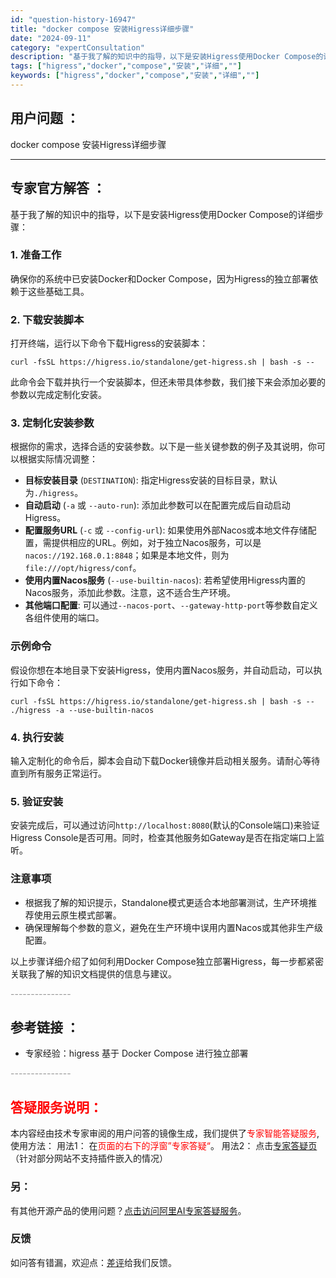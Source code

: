 ```yaml
---
id: "question-history-16947"
title: "docker compose 安装Higress详细步骤"
date: "2024-09-11"
category: "expertConsultation"
description: "基于我了解的知识中的指导，以下是安装Higress使用Docker Compose的详细步骤：### 1. 准备工作确保你的系统中已安装Docker和Docker Compose，因为Higress的独立部署依赖于这些基础工具。### 2. 下载安装脚本打开终端，运行以下命令下载Higress的安装"
tags: ["higress","docker","compose","安装","详细",""]
keywords: ["higress","docker","compose","安装","详细",""]
---
```


## 用户问题 ： 
 docker compose 安装Higress详细步骤  

---------------
## 专家官方解答 ：

基于我了解的知识中的指导，以下是安装Higress使用Docker Compose的详细步骤：

### 1. 准备工作
确保你的系统中已安装Docker和Docker Compose，因为Higress的独立部署依赖于这些基础工具。

### 2. 下载安装脚本
打开终端，运行以下命令下载Higress的安装脚本：
```shell
curl -fsSL https://higress.io/standalone/get-higress.sh | bash -s --
```
此命令会下载并执行一个安装脚本，但还未带具体参数，我们接下来会添加必要的参数以完成定制化安装。

### 3. 定制化安装参数
根据你的需求，选择合适的安装参数。以下是一些关键参数的例子及其说明，你可以根据实际情况调整：

- **目标安装目录** (`DESTINATION`): 指定Higress安装的目标目录，默认为`./higress`。
- **自动启动** (`-a` 或 `--auto-run`): 添加此参数可以在配置完成后自动启动Higress。
- **配置服务URL** (`-c` 或 `--config-url`): 如果使用外部Nacos或本地文件存储配置，需提供相应的URL。例如，对于独立Nacos服务，可以是`nacos://192.168.0.1:8848`；如果是本地文件，则为`file:///opt/higress/conf`。
- **使用内置Nacos服务** (`--use-builtin-nacos`): 若希望使用Higress内置的Nacos服务，添加此参数。注意，这不适合生产环境。
- **其他端口配置**: 可以通过`--nacos-port`、`--gateway-http-port`等参数自定义各组件使用的端口。

### 示例命令
假设你想在本地目录下安装Higress，使用内置Nacos服务，并自动启动，可以执行如下命令：
```shell
curl -fsSL https://higress.io/standalone/get-higress.sh | bash -s -- ./higress -a --use-builtin-nacos
```

### 4. 执行安装
输入定制化的命令后，脚本会自动下载Docker镜像并启动相关服务。请耐心等待直到所有服务正常运行。

### 5. 验证安装
安装完成后，可以通过访问`http://localhost:8080`(默认的Console端口)来验证Higress Console是否可用。同时，检查其他服务如Gateway是否在指定端口上监听。

### 注意事项
- 根据我了解的知识提示，Standalone模式更适合本地部署测试，生产环境推荐使用云原生模式部署。
- 确保理解每个参数的意义，避免在生产环境中误用内置Nacos或其他非生产级配置。

以上步骤详细介绍了如何利用Docker Compose独立部署Higress，每一步都紧密关联我了解的知识文档提供的信息与建议。


<font color="#949494">---------------</font> 


## 参考链接 ：

* 专家经验：higress 基于 Docker Compose 进行独立部署 


 <font color="#949494">---------------</font> 
 


## <font color="#FF0000">答疑服务说明：</font> 

本内容经由技术专家审阅的用户问答的镜像生成，我们提供了<font color="#FF0000">专家智能答疑服务</font>,使用方法：
用法1： 在<font color="#FF0000">页面的右下的浮窗”专家答疑“</font>。
用法2： 点击[专家答疑页](https://answer.opensource.alibaba.com/docs/intro)（针对部分网站不支持插件嵌入的情况）
### 另：


有其他开源产品的使用问题？[点击访问阿里AI专家答疑服务](https://answer.opensource.alibaba.com/docs/intro)。
### 反馈
如问答有错漏，欢迎点：[差评](https://ai.nacos.io/user/feedbackByEnhancerGradePOJOID?enhancerGradePOJOId=16954)给我们反馈。

